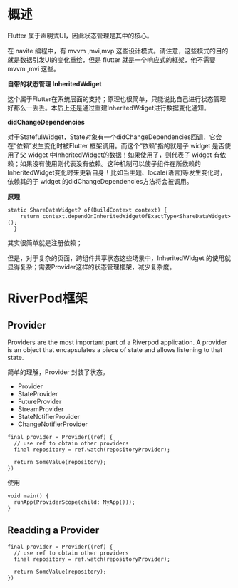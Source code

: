 
# 概述

Flutter 属于声明式UI，因此状态管理是其中的核心。

在 navite 编程中，有 mvvm ,mvi,mvp  这些设计模式。请注意，这些模式的目的就是数据引发UI的变化重绘，但是 flutter 就是一个响应式的框架，他不需要  mvvm ,mvi 这些。



**自带的状态管理 InheritedWdiget**


这个属于Flutter在系统层面的支持；原理也很简单，只能说比自己进行状态管理好那么一丢丢。本质上还是通过重建InheritedWdiget进行数据变化通知。



**didChangeDependencies**

对于StatefulWidget，State对象有一个didChangeDependencies回调，它会在“依赖”发生变化时被Flutter 框架调用。而这个“依赖”指的就是子 widget 是否使用了父 widget 中InheritedWidget的数据！如果使用了，则代表子 widget 有依赖；如果没有使用则代表没有依赖。这种机制可以使子组件在所依赖的InheritedWidget变化时来更新自身！比如当主题、locale(语言)等发生变化时，依赖其的子 widget 的didChangeDependencies方法将会被调用。

 **原理**

```
static ShareDataWidget? of(BuildContext context) {
    return context.dependOnInheritedWidgetOfExactType<ShareDataWidget>();
  }

```

其实很简单就是注册依赖；

但是，对于复杂的页面，跨组件共享状态这些场景中，InheritedWidget 的使用就显得复杂；需要Provider这样的状态管理框架，减少复杂度。






#  RiverPod框架


## Provider 
Providers are the most important part of a Riverpod application. A provider is an object that encapsulates a piece of state and allows listening to that state.


简单的理解，Provider 封装了状态。


- Provider
- StateProvider
- FutureProvider
- StreamProvider
- StateNotifierProvider
- ChangeNotifierProvider




```
final provider = Provider((ref) {
  // use ref to obtain other providers
  final repository = ref.watch(repositoryProvider);

  return SomeValue(repository);
})
```

使用
```
void main() {
  runApp(ProviderScope(child: MyApp()));
}
```

## Readding  a Provider

```
final provider = Provider((ref) {
  // use ref to obtain other providers
  final repository = ref.watch(repositoryProvider);

  return SomeValue(repository);
})
```



